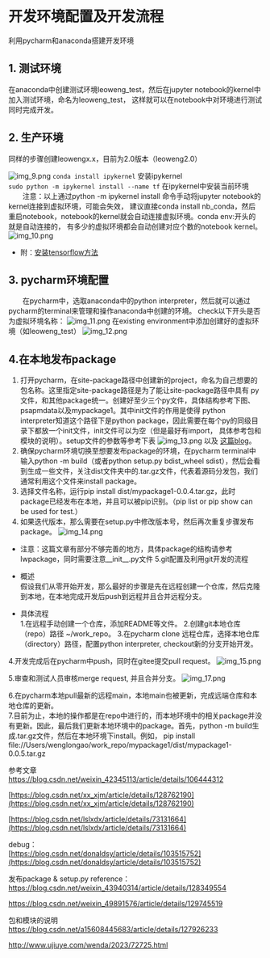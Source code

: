 # 开发环境配置及开发流程

利用pycharm和anaconda搭建开发环境

## 1. 测试环境
在anaconda中创建测试环境leoweng_test，然后在jupyter notebook的kernel中加入测试环境，命名为leoweng_test，
这样就可以在notebook中对环境进行测试同时完成开发。
## 2. 生产环境
同样的步骤创建leowengx.x，目前为2.0版本（leoweng2.0）

[//]: # (* 为了避免环境被污染，最新的环境被clone一份，命名为leoweng_base)
[//]: # (* 以下为环境中python interpreter的路径示例：)
![img_9.png](../../images/img_9.png)
`conda install ipykernel` 安装ipykernel <br>
`sudo python -m ipykernel install --name tf` 在ipykernel中安装当前环境 <br>
&emsp;&emsp;注意：以上通过python -m ipykernel install 命令手动将jupyter notebook的kernel连接到虚拟环境，可能会失效，
建议直接conda install nb_conda，然后重启notebook，notebook的kernel就会自动连接虚拟环境。conda env:开头的就是自动连接的，
有多少的虚拟环境都会自动创建对应个数的notebook kernel。
![img_10.png](../../images/img_10.png)

* 附：[安装tensorflow方法](https://blog.csdn.net/weixin_54952686/article/details/125889044)

## 3. pycharm环境配置
&emsp;&emsp;在pycharm中，选取anaconda中的python interpreter，然后就可以通过pycharm的terminal来管理和操作anaconda中创建的环境。
check以下开头是否为虚拟环境名称：
![img_11.png](../../images/img_11.png)
在existing environment中添加创建好的虚拟环境（如leoweng_test）
![img_12.png](../../images/img_12.png)
## 4.在本地发布package
1. 打开pycharm，在site-package路径中创建新的project，命名为自己想要的包名称。这里指定site-package路径是为了能让site-package路径中具有
py文件，和其他package统一。创建好至少三个py文件，具体结构参考下图、psapmdata以及mypackage1。其中init文件的作用是使得
python interpreter知道这个路径下是python package，因此需要在每个py的同级目录下都放一个init文件，init文件可以为空（但是最好有import，
具体参考包和模块的说明）。setup文件的参数等参考下表
![img_13.png](../../images/img_13.png)
以及
<a href="https://blog.csdn.net/qq_39085138/article/details/124060979" target="_blank" rel="noopener">这篇blog</a>。<br>
2. 确保pycharm环境切换至想要发布package的环境，在pycharm terminal中输入python -m build（或者python setup.py bdist_wheel sdist），然后会看到生成一些文件，关注dist文件夹中的.tar.gz文件，代表着源码分发包，我们通常利用这个文件来install package。
3. 选择文件名称，运行pip install dist/mypackage1-0.0.4.tar.gz，此时package已经发布在本地，并且可以被pip识别。（pip list or pip show can be used for test.）
4. 如果迭代版本，那么需要在setup.py中修改版本号，然后再次重复步骤发布package。
![img_14.png](../../images/img_14.png)
 - 注意：这篇文章有部分不够完善的地方，具体package的结构请参考lwpackage，同时需要注意__init__.py文件
5.git配置及利用git开发的流程
* 概述<br>假设我们从零开始开发，那么最好的步骤是先在远程创建一个仓库，然后克隆到本地，在本地完成开发后push到远程并且合并远程分支。


* 具体流程<br>
1.在远程手动创建一个仓库，添加README等文件。
2.创建git本地仓库（repo）路径 ~/work_repo。
3.在pycharm clone 远程仓库，选择本地仓库（directory）路径，配置python interpreter, checkout新的分支开始开发。 

4.开发完成后在pycharm中push，同时在gitee提交pull request。
![img_15.png](../../images/img_15.png)

5.审查和测试人员审核merge request, 并且合并分支。
![img_17.png](../../images/img_17.png)

6.在pycharm本地pull最新的远程main，本地main也被更新，完成远端仓库和本地仓库的更新。<br>
7.目前为止，本地的操作都是在repo中进行的，而本地环境中的相关package并没有更新。因此，最后我们更新本地环境中的package。首先，python -m build生成.tar.gz文件，然后在本地环境下install。例如，
pip install file://Users/wenglongao/work_repo/mypackage1/dist/mypackage1-0.0.5.tar.gz


参考文章<br>
<a href="https://blog.csdn.net/weixin_42345113/article/details/106444312">
https://blog.csdn.net/weixin_42345113/article/details/106444312</a>

[https://blog.csdn.net/xx_xjm/article/details/128762190](https://blog.csdn.net/xx_xjm/article/details/128762190)

[https://blog.csdn.net/lslxdx/article/details/73131664](https://blog.csdn.net/lslxdx/article/details/73131664)

debug：<br>
[https://blog.csdn.net/donaldsy/article/details/103515752](https://blog.csdn.net/donaldsy/article/details/103515752)

发布package & setup.py reference：
https://blog.csdn.net/weixin_43940314/article/details/128349554

https://blog.csdn.net/weixin_49891576/article/details/129745519

包和模块的说明
https://blog.csdn.net/a15608445683/article/details/127926233

http://www.ujiuye.com/wenda/2023/72725.html